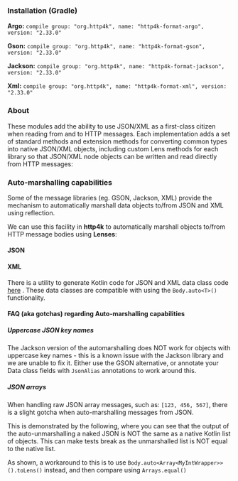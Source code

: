 ### Installation (Gradle)
**Argo:**  ```compile group: "org.http4k", name: "http4k-format-argo", version: "2.33.0"```

**Gson:**  ```compile group: "org.http4k", name: "http4k-format-gson", version: "2.33.0"```

**Jackson:** ```compile group: "org.http4k", name: "http4k-format-jackson", version: "2.33.0"```

**Xml:** ```compile group: "org.http4k", name: "http4k-format-xml", version: "2.33.0"```

### About
These modules add the ability to use JSON/XML as a first-class citizen when reading from and to HTTP messages. Each implementation adds a set of 
standard methods and extension methods for converting common types into native JSON/XML objects, including custom Lens methods for each library so that 
JSON/XML node objects can be written and read directly from HTTP messages:

<script src="https://gist-it.appspot.com/https://github.com/http4k/http4k/blob/master/src/docs/guide/modules/message_formats/example.kt"></script>

### Auto-marshalling capabilities

Some of the message libraries (eg. GSON, Jackson, XML) provide the mechanism to automatically marshall data objects to/from JSON and XML using reflection.

We can use this facility in **http4k** to automatically marshall objects to/from HTTP message bodies using **Lenses**:

#### JSON

<script src="https://gist-it.appspot.com/https://github.com/http4k/http4k/blob/master/src/docs/guide/modules/message_formats/autoJson.kt"></script>

#### XML

<script src="https://gist-it.appspot.com/https://github.com/http4k/http4k/blob/master/src/docs/guide/modules/message_formats/autoXml.kt"></script>

There is a utility to generate Kotlin code for JSON and XML data class code [here](http://http4k-data-class-gen.herokuapp.com) . These data classes are compatible with using the `Body.auto<T>()` functionality. 

#### FAQ (aka gotchas) regarding Auto-marshalling capabilities

##### Uppercase JSON key names
The Jackson version of the automarshalling does NOT work for objects with uppercase key names - this is a known issue with the Jackson library and we are unable to fix it. Either use the GSON alternative, or annotate your Data class fields with `JsonAlias` annotations to work around this.

##### JSON arrays
When handling raw JSON array messages, such as: `[123, 456, 567]`, there is a slight gotcha when auto-marshalling messages from JSON.

This is demonstrated by the following, where you can see that the output of the auto-unmarshalling a naked JSON is NOT the same as a native Kotlin list of objects. This can make tests break as the unmarshalled list is NOT equal to the native list.

As shown, a workaround to this is to use `Body.auto<Array<MyIntWrapper>>().toLens()` instead, and then compare using `Arrays.equal()`

<script src="https://gist-it.appspot.com/https://github.com/http4k/http4k/blob/master/src/docs/guide/modules/message_formats/list_gotcha.kt"></script>

